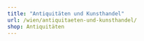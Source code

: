 ```yaml
---
title: "Antiquitäten und Kunsthandel"
url: /wien/antiquitaeten-und-kunsthandel/
shop: Antiquitäten
---
```


